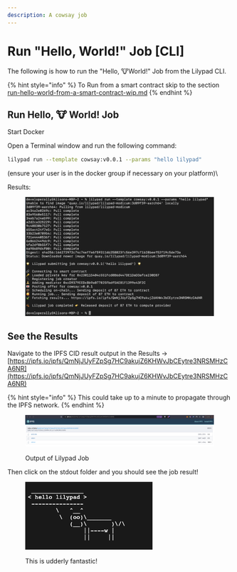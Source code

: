 ```yaml
---
description: A cowsay job
---
```


# Run "Hello, World!" Job \[CLI]

The following is how to run the "Hello, :cow:World!" Job from the Lilypad CLI.

{% hint style="info" %}
To Run from a smart contract skip to the section  [run-hello-world-from-a-smart-contract-wip.md](run-hello-world-from-a-smart-contract-wip.md "mention")
{% endhint %}

## Run Hello, :cow: World! Job

Start Docker

Open a Terminal window and run the following command:

```bash
lilypad run --template cowsay:v0.0.1 --params "hello lilypad"
```

(ensure your user is in the docker group if necessary on your platform)\


Results:

<figure><img src="../../.gitbook/assets/image (16).png" alt=""><figcaption></figcaption></figure>

## See the Results

Navigate to the IPFS CID result output in the Results -> [https://ipfs.io/ipfs/QmNjJUyFZpSg7HC9akujZ6KHWvJbCEytre3NRSMHzCA6NR](https://ipfs.io/ipfs/QmNjJUyFZpSg7HC9akujZ6KHWvJbCEytre3NRSMHzCA6NR)

{% hint style="info" %}
This could take up to a minute to propagate through the IPFS network.
{% endhint %}

<div data-full-width="true">

<figure><img src="../../.gitbook/assets/image (11).png" alt=""><figcaption><p>Output of Lilypad Job</p></figcaption></figure>

</div>

Then click on the stdout folder and you should see the job result!

<div data-full-width="false">

<figure><img src="../../.gitbook/assets/image (2).png" alt=""><figcaption><p>This is udderly fantastic!</p></figcaption></figure>

</div>

